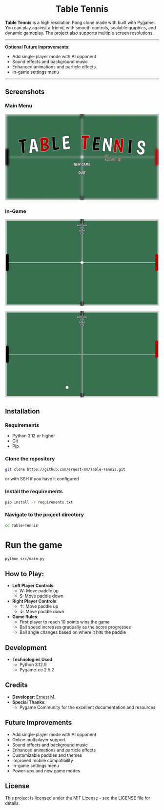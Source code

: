 <div align="center">
  <h1>
    Table Tennis
  </h1>
</div>

**Table Tennis** is a high resolution Pong clone made with built with Pygame. You can play against a friend, with smooth controls, scalable graphics, and dynamic gameplay. The project also supports multiple screen resolutions.

---

**Optional Future Improvements:**
- Add single-player mode with AI opponent
- Sound effects and background music
- Enhanced animations and particle effects
- In-game settings menu

---

## Screenshots
### Main Menu
![Main Menu](images/main_menu.png)

### In-Game
![In-Game 1](images/in_game_1.png)

![In-Game 2](images/in_game_2.png)

## Installation
### Requirements
- Python 3.12 or higher
- Git
- Pip


### Clone the repository
```bash 
git clone https://github.com/ernest-mm/Table-Tennis.git
```
or with SSH if you have it configured

### Install the requirements
```bash
pip install -r requirements.txt
```

### Navigate to the project directory
```bash
cd Table-Tennis
```

# Run the game
```bash
python src/main.py
```

## How to Play:
- **Left Player Controls**:
  - W: Move paddle up
  - S: Move paddle down
- **Right Player Controls**:
  - ↑: Move paddle up
  - ↓: Move paddle down
- **Game Rules**:
  - First player to reach 10 points wins the game
  - Ball speed increases gradually as the score progresses
  - Ball angle changes based on where it hits the paddle

## Development
- **Technologies Used**:
    - Python 3.12.9
    - Pygame-ce 2.5.2

## Credits
- **Developer**: [Ernest M.](https://github.com/ernest-mm)
- **Special Thanks**: 
  - Pygame Community for the excellent documentation and resources

## Future Improvements
- Add single-player mode with AI opponent
- Online multiplayer support
- Sound effects and background music
- Enhanced animations and particle effects
- Customizable paddles and themes
- Improved mobile compatibility
- In-game settings menu
- Power-ups and new game modes

## License
This project is licensed under the MIT License - see the [LICENSE](LICENSE) file for details.
